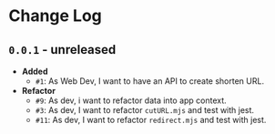 # Change Log

## `0.0.1` - unreleased

- **Added**
  - `#1`: As Web Dev, I want to have an API to create shorten URL.
- **Refactor**
  - `#9`: As dev, i want to refactor data into app context.
  - `#3`: As dev, I want to refactor `cutURL.mjs` and test with jest.
  - `#11`: As dev, I want to refactor `redirect.mjs` and test with jest.
